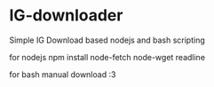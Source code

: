 # IG-downloader
Simple IG Download based nodejs and bash scripting

for nodejs
npm install node-fetch node-wget readline

for bash
manual download :3
